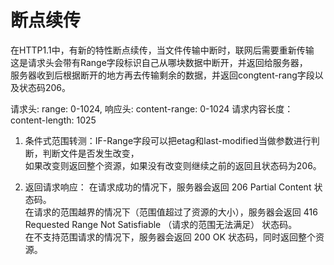 # 断点续传
在HTTP1.1中，有新的特性断点续传，当文件传输中断时，联网后需要重新传输   
这是请求头会带有Range字段标识自己从哪块数据中断开，并返回给服务器，   
服务器收到后根据断开的地方再去传输剩余的数据，并返回congtent-rang字段以及状态码206。

请求头: range: 0-1024,
响应头: content-range: 0-1024
请求内容长度：content-length: 1025

1. 条件式范围转测：IF-Range字段可以把etag和last-modified当做参数进行判断，判断文件是否发生改变，   
如果改变则返回整个资源，如果没有改变则继续之前的返回且状态码为206。

2. 返回请求响应： 在请求成功的情况下，服务器会返回 206 Partial Content 状态码。  
在请求的范围越界的情况下（范围值超过了资源的大小），服务器会返回 416 Requested Range Not Satisfiable （请求的范围无法满足） 状态码。  
在不支持范围请求的情况下，服务器会返回 200 OK 状态码，同时返回整个资源。
